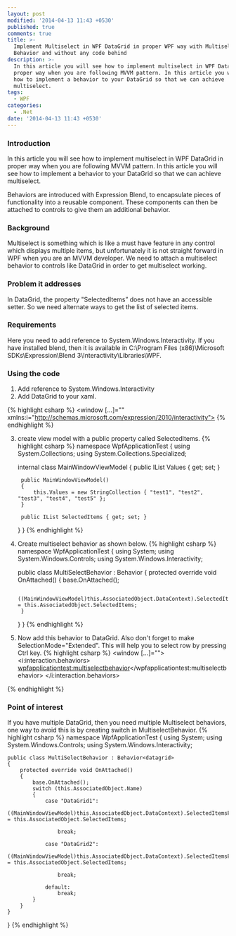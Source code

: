 ```yaml
---
layout: post
modified: '2014-04-13 11:43 +0530'
published: true
comments: true
title: >-
  Implement Multiselect in WPF DataGrid in proper WPF way with Multiselect
  Behavior and without any code behind
description: >-
  In this article you will see how to implement multiselect in WPF DataGrid in
  proper way when you are following MVVM pattern. In this article you will see
  how to implement a behavior to your DataGrid so that we can achieve
  multiselect.
tags:
  - WPF
categories:
  - .Net
date: '2014-04-13 11:43 +0530'
---
```

### Introduction
In this article you will see how to implement multiselect in WPF DataGrid in proper way when you are following MVVM pattern. In this article you will see how to implement a behavior to your DataGrid so that we can achieve multiselect.

Behaviors are introduced with Expression Blend, to encapsulate pieces of functionality into a reusable component. These components can then be attached to controls to give them an additional behavior.

### Background
Multiselect is something which is like a must have feature in any control which displays multiple items, but unfortunately it is not straight forward in WPF when you are an MVVM developer. We need to attach a multiselect behavior to controls like DataGrid in order to get multiselect working.

### Problem it addresses
In DataGrid, the property "SelectedItems” does not have an accessible setter. So we need alternate ways to get the list of selected items.

### Requirements
Here you need to add reference to System.Windows.Interactivity. If you have installed blend, then it is available in C:\Program Files (x86)\Microsoft SDKs\Expression\Blend 3\Interactivity\Libraries\WPF.

### Using the code

1. Add reference to System.Windows.Interactivity
2. Add DataGrid to your xaml.

{% highlight csharp %}
<window […]="" xmlns:i="http://schemas.microsoft.com/expression/2010/interactivity">
    <grid>
        <datagrid itemssource="{Binding Values}">
        </datagrid>
    </grid>
</window>
{% endhighlight %}

3. create view model with a public property called SelectedItems.
{% highlight csharp %}
namespace WpfApplicationTest
{
    using System.Collections;
    using System.Collections.Specialized;

    internal class MainWindowViewModel
    {
        public IList Values { get; set; }

        public MainWindowViewModel()
        {
            this.Values = new StringCollection { "test1", "test2", "test3", "test4", "test5" };
        }

        public IList SelectedItems { get; set; }
    }
}
{% endhighlight %}

4. Create multiselect behavior as shown below.
{% highlight csharp %}
namespace WpfApplicationTest
{
    using System;
    using System.Windows.Controls;
    using System.Windows.Interactivity;

    public class MultiSelectBehavior : Behavior<datagrid>
    {
        protected override void OnAttached()
        {
            base.OnAttached();

            ((MainWindowViewModel)this.AssociatedObject.DataContext).SelectedItems = this.AssociatedObject.SelectedItems;
        }
    }
}
{% endhighlight %}

5. Now add this behavior to DataGrid. Also don't forget to make SelectionMode="Extended". This will help you to select row by pressing Ctrl key.
{% highlight csharp %}
<window […]="">
    <grid>
        <datagrid itemssource="{Binding Values}" SelectionMode="Extended">
            <i:interaction.behaviors>
                <wpfapplicationtest:multiselectbehavior></wpfapplicationtest:multiselectbehavior>
            </i:interaction.behaviors>
        </datagrid>
    </grid>
</window>
{% endhighlight %}

### Point of interest
If you have multiple DataGrid, then you need multiple Multiselect behaviors, one way to avoid this is by creating switch in MultiselectBehavior.
{% highlight csharp %}
namespace WpfApplicationTest
{
    using System;
    using System.Windows.Controls;
    using System.Windows.Interactivity;

    public class MultiSelectBehavior : Behavior<datagrid>
    {
        protected override void OnAttached()
        {
            base.OnAttached();
            switch (this.AssociatedObject.Name)
            {
                case "DataGrid1":
                    ((MainWindowViewModel)this.AssociatedObject.DataContext).SelectedItemsForDataGrid1 = this.AssociatedObject.SelectedItems;

                    break;

                case "DataGrid2":
                    ((MainWindowViewModel)this.AssociatedObject.DataContext).SelectedItemsForDataGrid1 = this.AssociatedObject.SelectedItems;

                    break;

                default:
                    break;
            }
        }
    }
}
{% endhighlight %}
